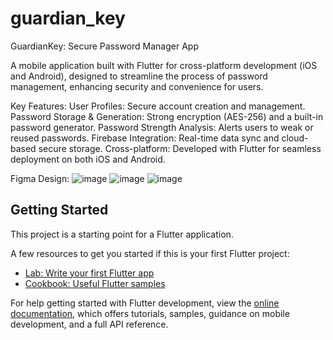 # guardian_key

GuardianKey: Secure Password Manager App

A mobile application built with Flutter for cross-platform development (iOS and Android), designed to streamline the process of password management, enhancing security and convenience for users.

Key Features:
User Profiles: Secure account creation and management.
Password Storage & Generation: Strong encryption (AES-256) and a built-in password generator.
Password Strength Analysis: Alerts users to weak or reused passwords.
Firebase Integration: Real-time data sync and cloud-based secure storage.
Cross-platform: Developed with Flutter for seamless deployment on both iOS and Android.

Figma Design:
![image](https://github.com/user-attachments/assets/75efe52c-a40a-474c-8e55-43bf96686406)
![image](https://github.com/user-attachments/assets/50195485-a77b-40dc-aadb-9a329b3332c5)
![image](https://github.com/user-attachments/assets/ad0e0170-5adf-4811-b4e3-bb863cb9c45a)


## Getting Started

This project is a starting point for a Flutter application.

A few resources to get you started if this is your first Flutter project:

- [Lab: Write your first Flutter app](https://docs.flutter.dev/get-started/codelab)
- [Cookbook: Useful Flutter samples](https://docs.flutter.dev/cookbook)

For help getting started with Flutter development, view the
[online documentation](https://docs.flutter.dev/), which offers tutorials,
samples, guidance on mobile development, and a full API reference.
